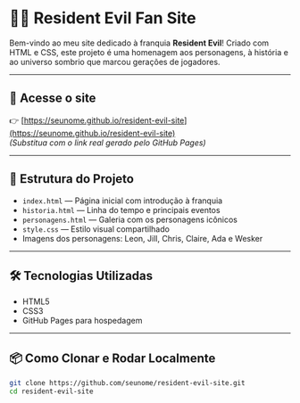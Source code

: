 # 🧟‍♂️ Resident Evil Fan Site

Bem-vindo ao meu site dedicado à franquia **Resident Evil**! Criado com HTML e CSS, este projeto é uma homenagem aos personagens, à história e ao universo sombrio que marcou gerações de jogadores.

---

## 🔗 Acesse o site

👉 [https://seunome.github.io/resident-evil-site](https://seunome.github.io/resident-evil-site)  
*(Substitua com o link real gerado pelo GitHub Pages)*

---

## 📁 Estrutura do Projeto

- `index.html` — Página inicial com introdução à franquia  
- `historia.html` — Linha do tempo e principais eventos  
- `personagens.html` — Galeria com os personagens icônicos  
- `style.css` — Estilo visual compartilhado  
- Imagens dos personagens: Leon, Jill, Chris, Claire, Ada e Wesker

---

## 🛠️ Tecnologias Utilizadas

- HTML5  
- CSS3  
- GitHub Pages para hospedagem

---

## 📦 Como Clonar e Rodar Localmente

```bash
git clone https://github.com/seunome/resident-evil-site.git
cd resident-evil-site
